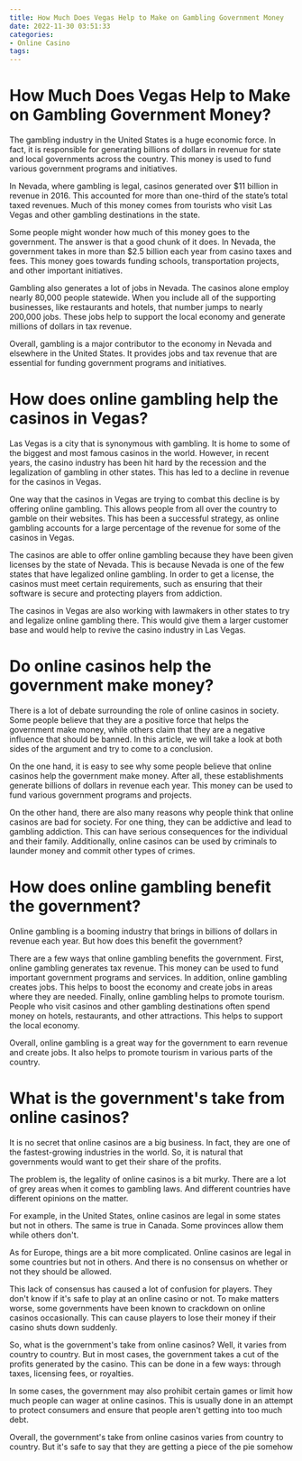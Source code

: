 ```yaml
---
title: How Much Does Vegas Help to Make on Gambling Government Money
date: 2022-11-30 03:51:33
categories:
- Online Casino
tags:
---
```



#  How Much Does Vegas Help to Make on Gambling Government Money?

The gambling industry in the United States is a huge economic force. In fact, it is responsible for generating billions of dollars in revenue for state and local governments across the country. This money is used to fund various government programs and initiatives.

In Nevada, where gambling is legal, casinos generated over $11 billion in revenue in 2016. This accounted for more than one-third of the state’s total taxed revenues. Much of this money comes from tourists who visit Las Vegas and other gambling destinations in the state.

Some people might wonder how much of this money goes to the government. The answer is that a good chunk of it does. In Nevada, the government takes in more than $2.5 billion each year from casino taxes and fees. This money goes towards funding schools, transportation projects, and other important initiatives.

Gambling also generates a lot of jobs in Nevada. The casinos alone employ nearly 80,000 people statewide. When you include all of the supporting businesses, like restaurants and hotels, that number jumps to nearly 200,000 jobs. These jobs help to support the local economy and generate millions of dollars in tax revenue.

Overall, gambling is a major contributor to the economy in Nevada and elsewhere in the United States. It provides jobs and tax revenue that are essential for funding government programs and initiatives.

#  How does online gambling help the casinos in Vegas?

Las Vegas is a city that is synonymous with gambling. It is home to some of the biggest and most famous casinos in the world. However, in recent years, the casino industry has been hit hard by the recession and the legalization of gambling in other states. This has led to a decline in revenue for the casinos in Vegas.

One way that the casinos in Vegas are trying to combat this decline is by offering online gambling. This allows people from all over the country to gamble on their websites. This has been a successful strategy, as online gambling accounts for a large percentage of the revenue for some of the casinos in Vegas.

The casinos are able to offer online gambling because they have been given licenses by the state of Nevada. This is because Nevada is one of the few states that have legalized online gambling. In order to get a license, the casinos must meet certain requirements, such as ensuring that their software is secure and protecting players from addiction.

The casinos in Vegas are also working with lawmakers in other states to try and legalize online gambling there. This would give them a larger customer base and would help to revive the casino industry in Las Vegas.

#  Do online casinos help the government make money?

There is a lot of debate surrounding the role of online casinos in society. Some people believe that they are a positive force that helps the government make money, while others claim that they are a negative influence that should be banned. In this article, we will take a look at both sides of the argument and try to come to a conclusion.

On the one hand, it is easy to see why some people believe that online casinos help the government make money. After all, these establishments generate billions of dollars in revenue each year. This money can be used to fund various government programs and projects.

On the other hand, there are also many reasons why people think that online casinos are bad for society. For one thing, they can be addictive and lead to gambling addiction. This can have serious consequences for the individual and their family. Additionally, online casinos can be used by criminals to launder money and commit other types of crimes.

#  How does online gambling benefit the government?

Online gambling is a booming industry that brings in billions of dollars in revenue each year. But how does this benefit the government?

There are a few ways that online gambling benefits the government. First, online gambling generates tax revenue. This money can be used to fund important government programs and services. In addition, online gambling creates jobs. This helps to boost the economy and create jobs in areas where they are needed. Finally, online gambling helps to promote tourism. People who visit casinos and other gambling destinations often spend money on hotels, restaurants, and other attractions. This helps to support the local economy.

Overall, online gambling is a great way for the government to earn revenue and create jobs. It also helps to promote tourism in various parts of the country.

#  What is the government's take from online casinos?

It is no secret that online casinos are a big business. In fact, they are one of the fastest-growing industries in the world. So, it is natural that governments would want to get their share of the profits.

The problem is, the legality of online casinos is a bit murky. There are a lot of grey areas when it comes to gambling laws. And different countries have different opinions on the matter.

For example, in the United States, online casinos are legal in some states but not in others. The same is true in Canada. Some provinces allow them while others don't.

As for Europe, things are a bit more complicated. Online casinos are legal in some countries but not in others. And there is no consensus on whether or not they should be allowed.

This lack of consensus has caused a lot of confusion for players. They don't know if it's safe to play at an online casino or not. To make matters worse, some governments have been known to crackdown on online casinos occasionally. This can cause players to lose their money if their casino shuts down suddenly.

So, what is the government's take from online casinos? Well, it varies from country to country. But in most cases, the government takes a cut of the profits generated by the casino. This can be done in a few ways: through taxes, licensing fees, or royalties.

In some cases, the government may also prohibit certain games or limit how much people can wager at online casinos. This is usually done in an attempt to protect consumers and ensure that people aren't getting into too much debt.

Overall, the government's take from online casinos varies from country to country. But it's safe to say that they are getting a piece of the pie somehow